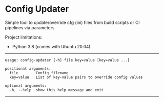 # Config Updater

Simple tool to update/override cfg (ini) files from build scripts or CI pipelines via parameters

Project limitations:
  - Python 3.8 (comes with Ubuntu 20.04)

---


```text
usage: config-updater [-h] file key=value [key=value ...]

positional arguments:
  file        Config filename
  key=value   List of key-value pairs to override config values

optional arguments:
  -h, --help  show this help message and exit
```

---
